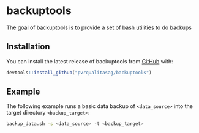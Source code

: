 
# backuptools

<!-- badges: start -->
<!-- badges: end -->

The goal of backuptools is to provide a set of bash utilities to do backups

## Installation

You can install the latest release of backuptools from [GitHub](https://github.com) with:

``` r
devtools::install_github("pvrqualitasag/backuptools")
```

## Example

The following example runs a basic data backup of `<data_source>` into the target directory `<backup_target>`:

``` bash
backup_data.sh -s <data_source> -t <backup_target>
```

